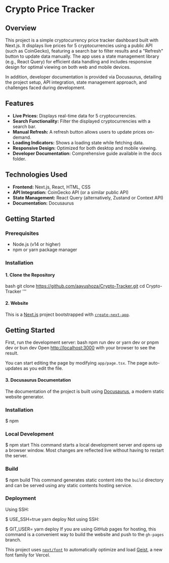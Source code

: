 # Crypto Price Tracker

## Overview
This project is a simple cryptocurrency price tracker dashboard built with Next.js. It displays live prices for 5 cryptocurrencies using a public API (such as CoinGecko), featuring a search bar to filter results and a "Refresh" button to update data manually. The app uses a state management library (e.g., React Query) for efficient data handling and includes responsive design for optimal viewing on both web and mobile devices.

In addition, developer documentation is provided via Docusaurus, detailing the project setup, API integration, state management approach, and challenges faced during development.

## Features
- **Live Prices:** Displays real-time data for 5 cryptocurrencies.
- **Search Functionality:** Filter the displayed cryptocurrencies with a search bar.
- **Manual Refresh:** A refresh button allows users to update prices on-demand.
- **Loading Indicators:** Shows a loading state while fetching data.
- **Responsive Design:** Optimized for both desktop and mobile viewing.
- **Developer Documentation:** Comprehensive guide available in the docs folder.

## Technologies Used
- **Frontend:** Next.js, React, HTML, CSS
- **API Integration:** CoinGecko API (or a similar public API)
- **State Management:** React Query (alternatively, Zustand or Context API)
- **Documentation:** Docusaurus

## Getting Started

### Prerequisites
- Node.js (v14 or higher)
- npm or yarn package manager

### Installation

#### 1. Clone the Repository
bash
git clone https://github.com/aayushoza/Crypto-Tracker.git
cd Crypto-Tracker
'''
#### 2. Website

This is a [Next.js](https://nextjs.org) project bootstrapped with [`create-next-app`](https://nextjs.org/docs/app/api-reference/cli/create-next-app).

## Getting Started

First, run the development server:
bash
npm run dev
 or
yarn dev
 or
pnpm dev
 or
bun dev
Open [http://localhost:3000](http://localhost:3000) with your browser to see the result.

You can start editing the page by modifying `app/page.tsx`. The page auto-updates as you edit the file.

#### 3. Docusaurus Documentation 

The documentation of the project is built using [Docusaurus](https://docusaurus.io/), a modern static website generator.

### Installation

$ npm
### Local Development

$ npm start
This command starts a local development server and opens up a browser window. Most changes are reflected live without having to restart the server.

### Build

$ npm build
This command generates static content into the `build` directory and can be served using any static contents hosting service.

### Deployment

Using SSH:

$ USE_SSH=true yarn deploy
Not using SSH:

$ GIT_USER=<Your GitHub username> yarn deploy
If you are using GitHub pages for hosting, this command is a convenient way to build the website and push to the `gh-pages` branch.

This project uses [`next/font`](https://nextjs.org/docs/app/building-your-application/optimizing/fonts) to automatically optimize and load [Geist](https://vercel.com/font), a new font family for Vercel.
